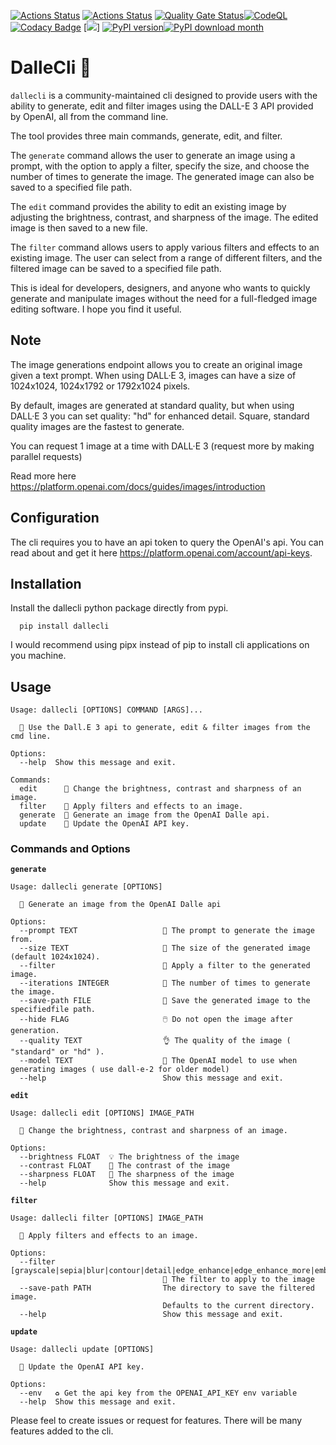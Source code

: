 [![Actions Status](https://github.com/raiyanyahya/dallecli/workflows/Build%20Test/badge.svg)](https://github.com/raiyanyahya/dallecli/actions) [![Actions Status](https://github.com/raiyanyahya/dallecli/workflows/Package%20Release/badge.svg)](https://github.com/raiyanyahya/dallecli/actions) [![Quality Gate Status](https://sonarcloud.io/api/project_badges/measure?project=raiyanyahya_dallecli&metric=alert_status)](https://sonarcloud.io/summary/new_code?id=raiyanyahya_dallecli)[![CodeQL](https://github.com/raiyanyahya/dallecli/workflows/CodeQL/badge.svg)](https://github.com/raiyanyahya/dallecli/actions?query=workflow%3ACodeQL) [![Codacy Badge](https://app.codacy.com/project/badge/Grade/851417bc6ec8405ba244438fe31dae55)](https://www.codacy.com/gh/raiyanyahya/dallecli/dashboard?utm_source=github.com&amp;utm_medium=referral&amp;utm_content=raiyanyahya/dallecli&amp;utm_campaign=Badge_Grade) [![](https://img.shields.io/badge/python-3.6+-blue.svg)] 
[![PyPI version](https://badge.fury.io/py/dallecli.png)](https://badge.fury.io/py/dallecli)[![PyPI download month](https://img.shields.io/pypi/dm/dallecli.svg)](https://pypi.python.org/pypi/dallecli/)

# DalleCli 💠

`dallecli` is a community-maintained cli designed to provide users with the ability to generate, edit and filter images using the DALL-E 3 API provided by OpenAI, all from the command line.

The tool provides three main commands, generate, edit, and filter.

The `generate` command allows the user to generate an image using a prompt, with the option to apply a filter, specify the size, and choose the number of times to generate the image. The generated image can also be saved to a specified file path.

The `edit` command provides the ability to edit an existing image by adjusting the brightness, contrast, and sharpness of the image. The edited image is then saved to a new file.

The `filter` command allows users to apply various filters and effects to an existing image. The user can select from a range of different filters, and the filtered image can be saved to a specified file path.

This is ideal for developers, designers, and anyone who wants to quickly generate and manipulate images without the need for a full-fledged image editing software. I hope you find it useful.

## Note

The image generations endpoint allows you to create an original image given a text prompt. When using DALL·E 3, images can have a size of 1024x1024, 1024x1792 or 1792x1024 pixels.

By default, images are generated at standard quality, but when using DALL·E 3 you can set quality: "hd" for enhanced detail. Square, standard quality images are the fastest to generate.

You can request 1 image at a time with DALL·E 3 (request more by making parallel requests) 

Read more here https://platform.openai.com/docs/guides/images/introduction

## Configuration

The cli requires you to have an api token to query the OpenAI's api. You can read about and get it here https://platform.openai.com/account/api-keys.

## Installation

Install the dallecli python package directly from pypi. 

```console
  pip install dallecli
```
I would recommend using pipx instead of pip to install cli applications on you machine.

## Usage

```console
Usage: dallecli [OPTIONS] COMMAND [ARGS]...

  💠 Use the Dall.E 3 api to generate, edit & filter images from the cmd line.

Options:
  --help  Show this message and exit.

Commands:
  edit      🎴 Change the brightness, contrast and sharpness of an image.
  filter    🦄 Apply filters and effects to an image.
  generate  🌸 Generate an image from the OpenAI Dalle api.
  update    🔐 Update the OpenAI API key.
```

### Commands and Options

**```generate```**
```console
Usage: dallecli generate [OPTIONS]

  🌸 Generate an image from the OpenAI Dalle api

Options:
  --prompt TEXT                   💬 The prompt to generate the image from.
  --size TEXT                     📐 The size of the generated image (default 1024x1024).
  --filter                        🎨 Apply a filter to the generated image.
  --iterations INTEGER            🔄 The number of times to generate the image.
  --save-path FILE                💾 Save the generated image to the specifiedfile path.
  --hide FLAG                     🖱️ Do not open the image after generation.
  --quality TEXT                  👌 The quality of the image ( "standard" or "hd" ).
  --model TEXT                    🦾 The OpenAI model to use when generating images ( use dall-e-2 for older model)
  --help                          Show this message and exit.
```

**```edit```**
```console
Usage: dallecli edit [OPTIONS] IMAGE_PATH

  🎴 Change the brightness, contrast and sharpness of an image.

Options:
  --brightness FLOAT  💡 The brightness of the image
  --contrast FLOAT    🌈 The contrast of the image
  --sharpness FLOAT   🔪 The sharpness of the image
  --help              Show this message and exit.
```

**```filter```**
```console
Usage: dallecli filter [OPTIONS] IMAGE_PATH

  🦄 Apply filters and effects to an image.

Options:
  --filter [grayscale|sepia|blur|contour|detail|edge_enhance|edge_enhance_more|emboss|find_edges|sharpen|smooth|smooth_more|outline|posterize|solarize|invert|flip]
                                  🎨 The filter to apply to the image
  --save-path PATH                The directory to save the filtered image.
                                  Defaults to the current directory.
  --help                          Show this message and exit.
```

**```update```**
```console
Usage: dallecli update [OPTIONS]

  🔐 Update the OpenAI API key.

Options:
  --env   ♻️ Get the api key from the OPENAI_API_KEY env variable
  --help  Show this message and exit.
```

Please feel to create issues or request for features. There will be many features added to the cli.
